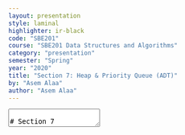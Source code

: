 ```yaml
---
layout: presentation
style: laminal
highlighter: ir-black
code: "SBE201"
course: "SBE201 Data Structures and Algorithms"
category: "presentation"
semester: "Spring"
year: "2020"
title: "Section 7: Heap & Priority Queue (ADT)"
by: "Asem Alaa"
author: "Asem Alaa"
---
```


<textarea id="source" markdown="1">

# Section 7

## Abstract Data Types: Heap & Priority Queue (ADT)

##### Presentation by *{{ page.author }}*

{% include presentation-margins.html %}

---
## Heaps

#### Max-Heap Logical Representation

<img src="/gallery/heaptree.png" width="490">

#### Max-Heap Storage

<img src="/gallery/heapconcrete.png" width="490">

---
## Heaps

### Max-Heap

<img src="/gallery/Heap-as-array.svg" width="700">

---
## Heap Applications

* Sorting Algorithms (Heapsort)
* The Shortest Path Problem (Dijkstra's Algorithm)
* Data Compression Algorithms (Huffman Tree)
* Unsupervised Machine Learning (Agglomerative Clustering)

<div class="row text-center">
<div class="col-md-6 align-self-center" markdown="1">
<img height="300" class="center-block" src="/gallery/trees/map.png">
</div>
<div class="col-md-6 align-self-center" markdown="1">
<img height="300" class="center-block" src="/gallery/plot_lena_ward_segmentation_0012.png">
</div>


<div class="my-footer"><span><a href="https://scikit-learn.org/0.15/auto_examples/cluster/plot_lena_ward_segmentation.html">{A demo of structured Ward hierarchical clustering on Lena image}</a><a href="https://github.com/scikit-learn/scikit-learn/blob/4755ae76d2df10bbf41bc93fb7083b0142ef1044/sklearn/cluster/_agglomerative.py">{Agglomerative Clustering Algorithm Using Heap}</a></span></div>



---
### Glossary

.center[<img src="/gallery/btreefull.png" style="width:500px;">]

* Complete Tree: A balanced tree in which the distance from the root to any leaf is either $\lfloor \log(n) \rfloor$ or $\lfloor \log(n)-1 \rfloor$. [source](https://www.cs.auckland.ac.nz/software/AlgAnim/heaps.html).

---
### Complete Tree: Relating $n$ to $h$

- $h$: the height of a full binary tree and 
- $n$: the number of nodes

.center[<img src="/gallery/btreefull.png" style="height:200px;">]

$$\begin{align} n &= 1 + 2 + 4 + \ldots + 2^h \\\
n + 1 &= (1 + 1) + 2 + 4 + \ldots + 2^h \\\
n + 1 &= (2 + 2) + 4 + \ldots + 2^h \\\
&\vdots \\\
n + 1 &= 2^h + 2^h \\\
n + 1 &= 2^{h+1} \label{eq:nh}\tag{E2}
\end{align}$$

---
### Heap Operations: Insert

| We first place the new element 15 in the position marked by the X as a leaf. | <img src="/gallery/heapindel/Heap_add_step1.svg.png" style="width:300px;"> |
|--|--|
|  However, the heap property is violated since 15 > 8, so we need to swap the 15 and the 8 |  <img src="/gallery/heapindel/Heap_add_step2.svg" style="width:300px;"> |
| The heap property is still violated since 15 > 11, so we need to swap again | <img src="/gallery/heapindel/Heap_add_step3.svg" style="width:300px;"> |

<div class="my-footer"><span><a href="https://en.wikipedia.org/wiki/Binary_heap">{Binary_heap - Wikipedia}</a></span></div>


---
### Heap Operations: Extract

| Extract element 11. | <img src="/gallery/heapindel/Heap_delete_step0.svg" style="width:300px;">  |
|--|--|
| 11 is replaced by the the left-most leaf 4. | <img src="/gallery/heapindel/Heap_delete_step1.svg" style="width:300px;">  |
| Heap property is violated (8 is greater than 4). Swapping the two elements 4 and 8 is enough to recover the heap.| <img src="/gallery/heapindel/Heap_delete_step2.svg" style="width:300px;">  |

<div class="my-footer"><span><a href="https://en.wikipedia.org/wiki/Binary_heap">{Binary_heap - Wikipedia}</a></span></div>

---
### Min-heap Implementation 

#### +Priority Queue Interface

```c++
template< typename T >
class Heap
{
public:
    // Return heap size
    size_t size() const {}
    // 1. Insert as leaf
    // 2. Recover heap properties
    void insert(T value){}
    // 1. Extract the root
    // 2. Recover heap properties
    T extract(){}
private:
    // Private details
};
```
---
#### Implementation: Heap Storage

```c++
template< typename T >
class Heap
{
public:
    size_t size() const {}
    void insert(T value){}
    T extract(){}
private:
    std::vector< T > data;
};
```

---
#### Implementation: From Parent to Child (+vice versa)


.center[<img src="/gallery/btree-index.png" style="height:300px;">]

* From parent to left child:  `parentIdx * 2 + 1`
* From parent to right child:  `parentIdx * 2 + 2`
* From left child (odd index) to parent: `(childIdx - 1) / 2`
* From right child (even index) to parent: `(child - 2) / 2`

---
#### Implementation: From Parent to Child (+vice versa)

```c++
template< typename T >
class Heap {
public:
    size_t size() const {}
    void insert(T value){}
    T extract(){}
private:
    static size_t leftChildIdx(size_t parent){
        return parent * 2 + 1;
    }
    static size_t rightChildIdx(size_t parent){
        return parent * 2 + 2;
    }
    static size_t parentIdx(size_t child){
        if (child % 2 == 1) return (child - 1) / 2;
        else return (child - 2) / 2;
    } 
    std::vector< T > data;
};
```

---
#### Implementation: Heap size

```c++
template< typename T >
class Heap
{
public:
    size_t size() const { return data.size();}
    void insert(T value){}
    T extract(){}
private:
    // Private methods
    static size_t leftChildIdx(size_t parent){... }
    static size_t rightChildIdx(size_t parent){... }
    static size_t parentIdx(size_t child){... }
private: 
    // Private data members
    std::vector< T > data;
};
```

---
#### Implementation: Insert & SiftUp


```c++
template< typename T >
class Heap{
public:
    void insert(T value){
        data.push_back(value);
        size_t childIdx = size() - 1;
        siftUp( childIdx ); // Recover heap
    }
private:
    void siftUp( size_t child ){
        auto parent = parentIdx(child);
        if( child > 0  && data[child] < data[parent]){
            std::swap(data[child], data[parent]);
            siftUp( parent );
        }
    }
};
```

* Worst case time: $O(T(n)) = O(h) = O(\log(n))$

---
class: small
#### Implementation: Extract & SiftDown

```c++
template< typename T > class Heap{
public:
    T extract(){
        if( data.empty()) exit( 1 ); // Crash
        size_t child = size() - 1;
        std::swap(data[child], data[0]);
        T value = data.back(); data.pop_back();
        siftDown(0);
        return value;
    }
private:
    void siftDown( size_t parent){
        size_t left = leftChildIdx(parent), right = rightChildIdx(parent);
        size_t min = parent;
        if (left < size()  && data[left]  < data[min]) min = left;
        if (right < size() && data[right] < data[min]) min = right;
        if (min != parent){
            std::swap(data[min], data[parent]);
            siftDown( min );
        }
    }
};
```

* Worst case time: $O(T(n)) = O(h) = O(\log(n))$

---
#### Implementation: Heapifying Arbitrary Array

```c++
template< typename T >
class Heap
{
public:
    static Heap make( std::vector< T > data )
    {
        Heap h;
        h.data.swap( data ); // O(1)
        if( h.size() <= 1 ) return h;

        auto lastChild = h.size() - 1;
        for( int subHp = parentIdx( lastChild ); subHp >= 0 ; --subHp )
            h.siftDown( subHp );
        return h;
    }
};
```

---
class: center
#### Complexity Analysis: Heapifying Arbitrary Array

<img height="220" src="/gallery/btree-levels.png">

.small[| Level |  #Sub\_Heaps | Heapify Cost |
|---|---|---|
|  $h$    |   $2^h$   |   0   |
|  $h-1$  |   $2^{h-1}$ | 1  |
| ... | ... | ... |
|  1  | 2  | $h-1$ |
|  0  | 1  | $h$ |]

$$T(n) = 2^h \times 0 + 2^{h-1} \times 1 + \ldots + 2^0 \times h = \sum\_{j=0}^h j 2^{h-j} \label{eq:tn}\tag{E1}$$

---
##### Useful Equations

- The power series: 
$$\begin{equation}
\sum\_{j=0}^{\infty} x^j = \frac{1}{1-x};  |x|<1 \label{eq:PS1}\tag{PS1}
\end{equation}$$
- Differentiating Equation \eqref{eq:PS1} with respect to $x$ yields:
$$\begin{align}
\sum\_{j=0}^{\infty} j x^{j-1} &= \frac{1}{(1-x)^2} \\\ \quad &\textrm{multiplying by x:} \quad \\\ \sum\_{j=0}^{\infty} j x^{j} &= \frac{x}{(1-x)^2}  \label{eq:PS2}\tag{PS2}
\end{align}$$
 
---
##### Evaluating $T(n)$ & $O(n)$

From \eqref{eq:tn} we estimated $T(n)$ as:
$$\begin{align}
T(n) &= \sum\_{j=0}^h j 2^{h-j} \\\
&= \sum\_{j=0}^h j \frac{2^h}{2^j} \\\
&= 2^h \sum\_{j=0}^h \frac{j}{2^j} \\\
\end{align}$$

---
class: small
##### Evaluating $T(n)$ & $O(n)$

<ul class="list-group list-group-horizontal">
  <li class="list-group-item list-group-item-success">$T(n) = 2^h \sum_{j=0}^h \frac{j}{2^j}$</li>
  <li class="list-group-item list-group-item-success">$\hspace{-4em}n + 1 = 2^{h+1}\tag{E2}$</li>
  <li class="list-group-item list-group-item-success">$\hspace{-4em}\sum_{j=0}^{\infty} j x^{j} = \frac{x}{(1-x)^2} \tag{PS2}$</li>

  
</ul> 

$$\begin{align}
\textrm{plug $x=\frac{1}{2}$ in \eqref{eq:PS2}:} \\\
\sum\_{j=0}^\infty \frac{j}{2^j} &= \sum\_{j=0}^\infty j(\frac{1}{2})^j = \frac{\frac{1}{2}}{(1 - \frac{1}{2})^2} = 2  \\\
\textrm{therefore: }& \\\
T(n) = 2^h \sum\_{j=0}^h \frac{j}{2^j} &< 2^h \sum\_{j=0}^\infty \frac{j}{2^j} = 2^h (2) \\\
\textrm{therefore: } & \\\
T(n) &< 2^{h+1} \\\
\textrm{From \eqref{eq:nh}: } & \\\
T(n) &< n + 1 \\\
\textrm{therefore, the big-O notation of $T(n)$:}& \\\ 
O(T(n)) &= O(n)
\end{align}$$


<div class="my-footer"><span><em>Reference (Heapify Analysis and O(n) derivation):</em> <a href="https://www.cs.umd.edu/~meesh/351/mount/lectures/lect14-heapsort-analysis-part.pdf">Lecture 14: HeapSort Analysis and Partitioning - CMSC 251</a></span></div>

---
class: small
### Heap Applications: Heapsort

```c++
template< typename T >
class Heap
{
public:
    ...
    static Heap make( std::vector< T > data )
    {
        Heap h;
        h.data.swap( data ); // O(1)
        ...
    }
    ...
};
```

```c++
std::vector< int > heapSort( std::vector< int > a )
{
    auto h = Heap<int>::make( a ); // Heapify: O(n)
    a.clear();
    while( h.size() > 0 ) // O( n * log(n) )
        a.push_back( h.extract()); // O(log(n))
    return a;
}
```

Time Complexity: $O(T(n)) = O(n) + O(n\log(n)) = O(n\log(n))$

---
### Heap Applications: Heapsort (avoiding $O(n)$ deep copy)

```c++
std::vector< int > heapSort( std::vector< int > a )
{
    auto h = Heap<int>::make( std::move( a ));
    while( h.size() > 0 )
        a.push_back( h.extract());
    return a;
}
```

To understand what is happening:

- [{Advanced C++: Understanding rvalue and lvalue}](https://www.youtube.com/watch?v=UTUdhjzws5g)
- [{C++ 11: Rvalue Reference -- Move Semantics}]("https://www.youtube.com/watch?v=IOkgBrXCtfo")


---
#### Visualization & Links

| Heapsort |
|-----------|
| <img src="/gallery/Sorting_heapsort_anim.gif" style="width:500px;"> |


---
#### Visualization & Links

<iframe width="560" height="315" src="https://www.youtube.com/embed/H5kAcmGOn4Q" frameborder="0" allow="autoplay; encrypted-media" allowfullscreen></iframe>

* [{Heaps and Heap Sort}](http://www.zutopedia.com/hs_vs_ms.html)


---
class: center, middle
## Read the Notes

Read the notes for more details and to download the source files.

.small.blue[[{sbme-tutorials.github.io/2020/data-structures/notes/week07.html}](https://sbme-tutorials.github.io/2020/data-structures/notes/week07.html)]


---
# Thank you

{% include presentation-margins.html %}


</textarea>